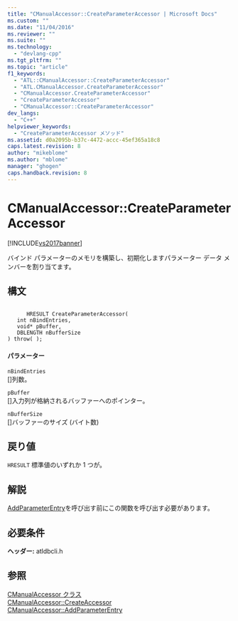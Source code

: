```yaml
---
title: "CManualAccessor::CreateParameterAccessor | Microsoft Docs"
ms.custom: ""
ms.date: "11/04/2016"
ms.reviewer: ""
ms.suite: ""
ms.technology: 
  - "devlang-cpp"
ms.tgt_pltfrm: ""
ms.topic: "article"
f1_keywords: 
  - "ATL::CManualAccessor::CreateParameterAccessor"
  - "ATL.CManualAccessor.CreateParameterAccessor"
  - "CManualAccessor.CreateParameterAccessor"
  - "CreateParameterAccessor"
  - "CManualAccessor::CreateParameterAccessor"
dev_langs: 
  - "C++"
helpviewer_keywords: 
  - "CreateParameterAccessor メソッド"
ms.assetid: d0a2095b-b37c-4472-accc-45ef365a18c8
caps.latest.revision: 8
author: "mikeblome"
ms.author: "mblome"
manager: "ghogen"
caps.handback.revision: 8
---
```

# CManualAccessor::CreateParameterAccessor
[!INCLUDE[vs2017banner](../../assembler/inline/includes/vs2017banner.md)]

バインド パラメーターのメモリを構築し、初期化しますパラメーター データ メンバーを割り当てます。  
  
## 構文  
  
```  
  
      HRESULT CreateParameterAccessor(   
   int nBindEntries,   
   void* pBuffer,   
   DBLENGTH nBufferSize    
) throw( );  
```  
  
#### パラメーター  
 `nBindEntries`  
 \[\]列数。  
  
 `pBuffer`  
 \[\]入力列が格納されるバッファーへのポインター。  
  
 `nBufferSize`  
 \[\]バッファーのサイズ \(バイト数\)  
  
## 戻り値  
 `HRESULT` 標準値のいずれか 1 つが。  
  
## 解説  
 [AddParameterEntry](../Topic/CManualAccessor::AddParameterEntry.md)を呼び出す前にこの関数を呼び出す必要があります。  
  
## 必要条件  
 **ヘッダー:** atldbcli.h  
  
## 参照  
 [CManualAccessor クラス](../Topic/CManualAccessor%20Class.md)   
 [CManualAccessor::CreateAccessor](../Topic/CManualAccessor::CreateAccessor.md)   
 [CManualAccessor::AddParameterEntry](../Topic/CManualAccessor::AddParameterEntry.md)